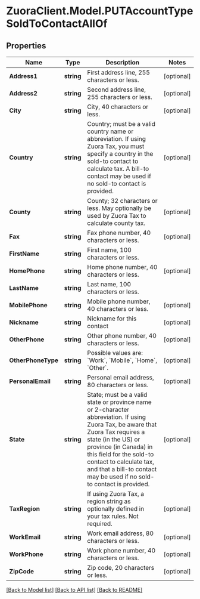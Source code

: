 # ZuoraClient.Model.PUTAccountTypeSoldToContactAllOf

## Properties

Name | Type | Description | Notes
------------ | ------------- | ------------- | -------------
**Address1** | **string** | First address line, 255 characters or less.  | [optional] 
**Address2** | **string** | Second address line, 255 characters or less.  | [optional] 
**City** | **string** | City, 40 characters or less.  | [optional] 
**Country** | **string** | Country; must be a valid country name or abbreviation. If using Zuora Tax, you must specify a country in the sold-to contact to calculate tax. A bill-to contact may be used if no sold-to contact is provided.  | [optional] 
**County** | **string** | County; 32 characters or less. May optionally be used by Zuora Tax to calculate county tax.  | [optional] 
**Fax** | **string** | Fax phone number, 40 characters or less.  | [optional] 
**FirstName** | **string** | First name, 100 characters or less.  | 
**HomePhone** | **string** | Home phone number, 40 characters or less.  | [optional] 
**LastName** | **string** | Last name, 100 characters or less.  | 
**MobilePhone** | **string** | Mobile phone number, 40 characters or less.  | [optional] 
**Nickname** | **string** | Nickname for this contact  | [optional] 
**OtherPhone** | **string** | Other phone number, 40 characters or less.  | [optional] 
**OtherPhoneType** | **string** | Possible values are: &#x60;Work&#x60;, &#x60;Mobile&#x60;, &#x60;Home&#x60;, &#x60;Other&#x60;.  | [optional] 
**PersonalEmail** | **string** | Personal email address, 80 characters or less.  | [optional] 
**State** | **string** | State; must be a valid state or province name or 2-character abbreviation. If using Zuora Tax, be aware that Zuora Tax  requires a state (in the US) or province (in Canada) in this field for the sold-to contact to calculate tax, and that a bill-to contact may be used if no sold-to contact is provided.  | [optional] 
**TaxRegion** | **string** | If using Zuora Tax, a region string as optionally defined in your tax rules. Not required.  | [optional] 
**WorkEmail** | **string** | Work email address, 80 characters or less.  | [optional] 
**WorkPhone** | **string** | Work phone number, 40 characters or less.  | [optional] 
**ZipCode** | **string** | Zip code, 20 characters or less.  | [optional] 

[[Back to Model list]](../README.md#documentation-for-models) [[Back to API list]](../README.md#documentation-for-api-endpoints) [[Back to README]](../README.md)

